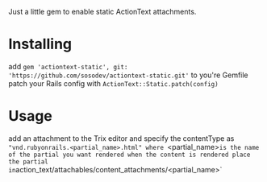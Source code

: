 Just a little gem to enable static ActionText attachments. 

# Installing

add `gem 'actiontext-static', git: 'https://github.com/sosodev/actiontext-static.git'` to you're Gemfile
patch your Rails config with `ActionText::Static.patch(config)`

# Usage

add an attachment to the Trix editor and specify the contentType as `"vnd.rubyonrails.<partial_name>.html"
where `<partial_name>` is the name of the partial you want rendered when the content is rendered
place the partial in `action_text/attachables/content_attachments/<partial_name>`
